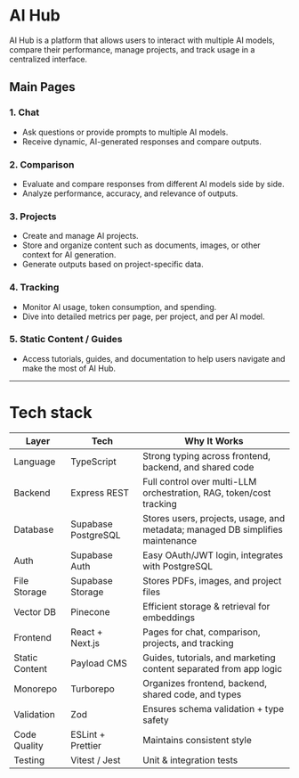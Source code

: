 # AI Hub

AI Hub is a platform that allows users to interact with multiple AI models, compare their performance, manage projects, and track usage in a centralized interface.

## Main Pages

### 1. Chat

- Ask questions or provide prompts to multiple AI models.
- Receive dynamic, AI-generated responses and compare outputs.

### 2. Comparison

- Evaluate and compare responses from different AI models side by side.
- Analyze performance, accuracy, and relevance of outputs.

### 3. Projects

- Create and manage AI projects.
- Store and organize content such as documents, images, or other context for AI generation.
- Generate outputs based on project-specific data.

### 4. Tracking

- Monitor AI usage, token consumption, and spending.
- Dive into detailed metrics per page, per project, and per AI model.

### 5. Static Content / Guides

- Access tutorials, guides, and documentation to help users navigate and make the most of AI Hub.

---

# Tech stack

| Layer          | Tech                | Why It Works                                                                   |
| -------------- | ------------------- | ------------------------------------------------------------------------------ |
| Language       | TypeScript          | Strong typing across frontend, backend, and shared code                        |
| Backend        | Express REST        | Full control over multi-LLM orchestration, RAG, token/cost tracking            |
| Database       | Supabase PostgreSQL | Stores users, projects, usage, and metadata; managed DB simplifies maintenance |
| Auth           | Supabase Auth       | Easy OAuth/JWT login, integrates with PostgreSQL                               |
| File Storage   | Supabase Storage    | Stores PDFs, images, and project files                                         |
| Vector DB      | Pinecone            | Efficient storage & retrieval for embeddings                                   |
| Frontend       | React + Next.js     | Pages for chat, comparison, projects, and tracking                             |
| Static Content | Payload CMS         | Guides, tutorials, and marketing content separated from app logic              |
| Monorepo       | Turborepo           | Organizes frontend, backend, shared code, and types                            |
| Validation     | Zod                 | Ensures schema validation + type safety                                        |
| Code Quality   | ESLint + Prettier   | Maintains consistent style                                                     |
| Testing        | Vitest / Jest       | Unit & integration tests                                                       |
